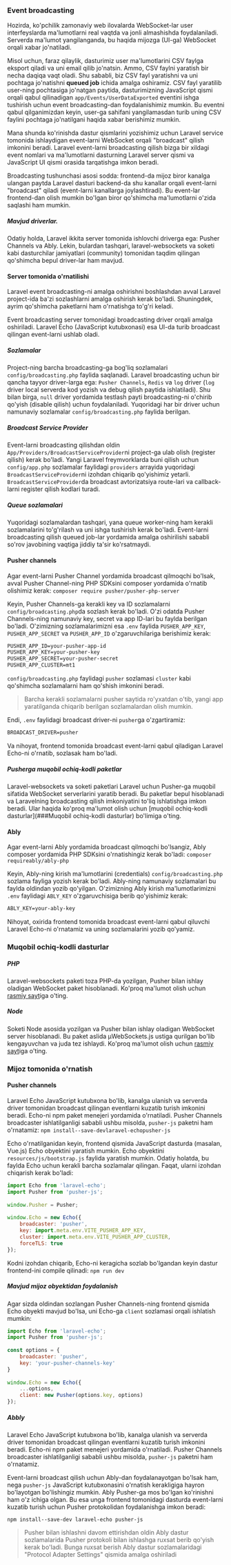 ### Event broadcasting

Hozirda, ko'pchilik zamonaviy web ilovalarda WebSocket-lar user interfeyslarda ma'lumotlarni real vaqtda va jonli almashishda foydalaniladi. Serverda ma'lumot yangilanganda, bu haqida mijozga (UI-ga) WebSocket orqali xabar jo'natiladi.

Misol uchun, faraz qilaylik, dasturimiz user ma'lumotlarini CSV faylga eksport qiladi va uni email qilib jo'natsin. Ammo, CSV faylni yaratish bir necha daqiqa vaqt oladi. Shu sababli, biz CSV fayl yaratishni va uni pochtaga jo'natishni **queued job** ichida amalga oshiramiz. CSV fayl yaratilib user-ning pochtasiga jo'natgan paytida, dasturimizning JavaScript qismi orqali qabul qilinadigan `app/Events/UserDataExported` eventini ishga tushirish uchun event broadcasting-dan foydalanishimiz mumkin. Bu eventni qabul qilganimizdan keyin, user-ga sahifani yangilamasdan turib uning CSV faylini pochtaga jo'natilgani haqida xabar berishimiz mumkin.

Mana shunda ko'rinishda dastur qismlarini yozishimiz uchun Laravel service tomonida ishlaydigan event-larni WebSocket orqali "broadcast" qilish imkonini beradi. Laravel event-larni broadcasting qilish bizga bir xildagi event nomlari va ma'lumotlarni dasturning Laravel server qismi va JavaScript UI qismi orasida tarqatishga imkon beradi.

Broadcasting tushunchasi asosi sodda: frontend-da mijoz biror kanalga ulangan paytda Laravel dasturi backend-da shu kanallar orqali event-larni "broadcast" qiladi (event-larni kanallarga joylashtiradi). Bu event-lar frontend-dan olish mumkin bo'lgan biror qo'shimcha ma'lumotlarni o'zida saqlashi ham mumkin.

##### Mavjud driverlar.

Odatiy holda, Laravel ikkita server tomonida ishlovchi driverga ega: Pusher Channels va Ably. Lekin, bulardan tashqari, laravel-websockets va soketi kabi dasturchilar jamiyatlari (community) tomonidan taqdim qilingan qo'shimcha bepul driver-lar ham mavjud.

#### Server tomonida o'rnatilishi

Laravel event broadcasting-ni amalga oshirishni boshlashdan avval Laravel project-ida ba'zi sozlashlarni amalga oshirish kerak bo'ladi. Shuningdek, ayrim qo'shimcha paketlarni ham o'rnatishga to'g'ri keladi.

Event broadcasting server tomonidagi broadcasting driver orqali amalga oshiriladi. Laravel Echo (JavaScript kutubxonasi) esa UI-da turib broadcast qilingan event-larni ushlab oladi.

##### Sozlamalar

Project-ning barcha broadcasting-ga bog'liq sozlamalari `config/broadcasting.php` faylida saqlanadi. Laravel broadcasting uchun bir qancha tayyor driver-larga ega: `Pusher Channels`, `Redis` va `log` driver (`log` driver local serverda kod yozish va debug qilish paytida ishlatiladi). Shu bilan birga, `null` driver yordamida testlash payti broadcasting-ni o'chirib qo'yish (disable qilish) uchun foydalaniladi.  Yuqoridagi har bir driver uchun namunaviy sozlamalar `config/broadcasting.php` faylida berilgan.

##### Broadcast Service Provider

Event-larni broadcasting qilishdan oldin `App/Providers/BroadcastServiceProvider`ni project-ga ulab olish (register qilish) kerak bo'ladi. Yangi Laravel freymvorklarda buni qilish uchun `config/app.php` sozlamalar faylidagi `providers` arrayida yuqoridagi `BroadcastServiceProvider`ni izohdan chiqarib qo'yishimiz yetarli. `BroadcastServiceProvider`da broadcast avtorizatsiya route-lari va callback-larni register qilish kodlari turadi.

##### Queue sozlamalari

Yuqoridagi sozlamalardan tashqari, yana queue worker-ning ham kerakli sozlamalarini to'g'rilash va uni ishga tushirish kerak bo'ladi. Event-larni broadcasting qilish queued job-lar yordamida amalga oshirilishi sababli so'rov javobining vaqtiga jiddiy ta'sir ko'rsatmaydi.

#### Pusher channels

Agar event-larni Pusher Channel yordamida broadcast qilmoqchi bo'lsak, avval Pusher Channel-ning PHP SDKsini composer yordamida o'rnatib olishimiz kerak: `composer require pusher/pusher-php-server`

Keyin, Pusher Channels-ga kerakli key va ID sozlamalarni `config/broadcasting.php`da sozlash kerak bo'ladi. O'zi odatda Pusher Channels-ning namunaviy key, secret va app ID-lari bu faylda berilgan bo'ladi. O'zimizning sozlamalarimizni esa `.env` faylida `PUSHER_APP_KEY`, `PUSHER_APP_SECRET` va `PUSHER_APP_ID` o'zgaruvchilariga berishimiz kerak:

```apache
PUSHER_APP_ID=your-pusher-app-id
PUSHER_APP_KEY=your-pusher-key
PUSHER_APP_SECRET=your-pusher-secret
PUSHER_APP_CLUSTER=mt1
```

`config/broadcasting.php` faylidagi `pusher` sozlamasi `cluster` kabi qo'shimcha sozlamalarni ham qo'shish imkonini beradi. 


> Barcha kerakli sozlamalarni pusher saytida ro'yxatdan o'tib, yangi app yaratilganda chiqarib berilgan sozlamalardan olish mumkin.



Endi, `.env` faylidagi broadcast driver-ni `pusher`ga o'zgartiramiz:

```apache
BROADCAST_DRIVER=pusher
```

Va nihoyat, frontend tomonida broadcast event-larni qabul qiladigan Laravel Echo-ni o'rnatib, sozlasak ham bo'ladi.

##### Pusherga muqobil ochiq-kodli paketlar

Laravel-websockets va soketi paketlari Laravel uchun Pusher-ga muqobil sifatida WebSocket serverlarini yaratib beradi. Bu paketlar  bepul hisoblanadi va Laravelning broadcasting qilish imkoniyatini to'liq ishlatishga imkon beradi. Ular haqida ko'proq ma'lumot olish uchun [muqobil ochiq-kodli dasturlar](###Muqobil ochiq-kodli dasturlar) bo'limiga o'ting.

#### Ably

Agar event-larni Ably yordamida broadcast qilmoqchi bo'lsangiz, Ably composer yordamida PHP SDKsini o'rnatishingiz kerak bo'ladi: `composer requireably/ably-php`

Keyin, Ably-ning kirish ma'lumotlarini (credentials) `config/broadcasting.php` sozlama fayliga yozish kerak bo'ladi. Ably-ning namunaviy sozlamalari bu faylda oldindan yozib qo'yilgan. O'zimizning Ably kirish ma'lumotlarimizni `.env` faylidagi `ABLY_KEY` o'zgaruvchisiga berib qo'yishimiz kerak:

```apache
ABLY_KEY=your-ably-key
```

Nihoyat, oxirida frontend tomonida broadcast event-larni qabul qiluvchi Laravel Echo-ni o'rnatamiz va uning sozlamalarini yozib qo'yamiz.


### Muqobil ochiq-kodli dasturlar

##### PHP

Laravel-websockets paketi toza PHP-da yozilgan, Pusher bilan ishlay oladigan WebSocket paket hisoblanadi. Ko'proq ma'lumot olish uchun [rasmiy sayt](https://beyondco.de/docs/laravel-websockets/getting-started/introduction)iga o'ting.

##### Node

Soketi Node asosida yozilgan va Pusher bilan ishlay oladigan WebSocket server hisoblanadi. Bu paket aslida µWebSockets.js ustiga qurilgan bo'lib kengayuvchan va juda tez ishlaydi. Ko'proq ma'lumot olish uchun [rasmiy sayt](https://docs.soketi.app/)iga o'ting.


### Mijoz tomonida o'rnatish

#### Pusher channels

Laravel Echo JavaScript kutubxona bo'lib, kanalga ulanish va serverda driver tomonidan broadcast qilingan eventlarni kuzatib turish imkonini beradi. Echo-ni npm paket menejeri yordamida o'rnatiladi. Pusher Channels broadcaster ishlatilganligi sababli ushbu misolda, `pusher-js` paketni ham o'rnatamiz: `npm install--save-devlaravel-echopusher-js`

Echo o'rnatilganidan keyin, frontend qismida JavaScript dasturda (masalan, Vue.js) Echo obyektini yaratish mumkin. Echo obyektini `resources/js/bootstrap.js` faylida yaratish mumkin. Odatiy holatda, bu faylda Echo uchun kerakli barcha sozlamalar qilingan. Faqat, ularni izohdan chiqarish kerak bo'ladi:

```javascript
import Echo from 'laravel-echo';
import Pusher from 'pusher-js';
 
window.Pusher = Pusher;
 
window.Echo = new Echo({
    broadcaster: 'pusher',
    key: import.meta.env.VITE_PUSHER_APP_KEY,
    cluster: import.meta.env.VITE_PUSHER_APP_CLUSTER,
    forceTLS: true
});
```

Kodni izohdan chiqarib, Echo-ni keragicha sozlab bo'lgandan keyin dastur frontend-ini compile qilinadi: `npm run dev`

##### Mavjud mijoz obyektidan foydalanish

Agar sizda oldindan sozlangan Pusher Channels-ning frontend qismida Echo obyekti mavjud bo'lsa, uni Echo-ga `client` sozlamasi orqali ishlatish mumkin:

```javascript
import Echo from 'laravel-echo';
import Pusher from 'pusher-js';
 
const options = {
    broadcaster: 'pusher',
    key: 'your-pusher-channels-key'
}
 
window.Echo = new Echo({
    ...options,
    client: new Pusher(options.key, options)
});
```

##### Abbly

Laravel Echo JavaScript kutubxona bo'lib, kanalga ulanish va serverda driver tomonidan broadcast qilingan eventlarni kuzatib turish imkonini beradi. Echo-ni npm paket menejeri yordamida o'rnatiladi. Pusher Channels broadcaster ishlatilganligi sababli ushbu misolda, `pusher-js` paketni ham o'rnatamiz.

Event-larni broadcast qilish uchun Ably-dan foydalanayotgan bo'lsak ham, nega `pusher-js` JavaScript kutubxonasini o'rnatish kerakligiga hayron bo'layotgan bo'lishingiz mumkin. Ably Pusher-ga mos bo'lgan ko'rinishni ham o'z ichiga olgan. Bu esa unga frontend tomonidagi dasturda event-larni kuzatib turish uchun Pusher protokolidan foydalanishga imkon beradi: 

`npm install--save-dev laravel-echo pusher-js`

> Pusher bilan ishlashni davom ettirishdan oldin Ably dastur sozlamalarida Pusher protokoli bilan ishlashga ruxsat berib qo'yish kerak bo'ladi. Bunga ruxsat berish Ably dastur sozlamalaridagi "Protocol Adapter Settings" qismida amalga oshiriladi
